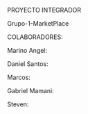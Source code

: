 PROYECTO INTEGRADOR 

Grupo-1-MarketPlace

COLABORADORES:

Marino Angel: 

Daniel Santos:

Marcos:

Gabriel Mamani:

Steven: